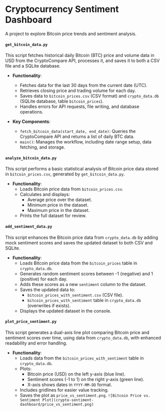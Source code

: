 # Cryptocurrency Sentiment Dashboard
A project to explore Bitcoin price trends and sentiment analysis.

#### `get_bitcoin_data.py`
This script fetches historical daily Bitcoin (BTC) price and volume data in USD from the CryptoCompare API, processes it, and saves it to both a CSV file and a SQLite database.

- **Functionality**:
  - Fetches data for the last 30 days from the current date (UTC).
  - Retrieves closing price and trading volume for each day.
  - Saves data to `bitcoin_prices.csv` (CSV format) and `crypto_data.db` (SQLite database, table `bitcoin_prices`).
  - Handles errors for API requests, file writing, and database operations.

- **Key Components**:
  - `fetch_bitcoin_data(start_date, end_date)`: Queries the CryptoCompare API and returns a list of daily BTC data.
  - `main()`: Manages the workflow, including date range setup, data fetching, and storage.

#### `analyze_bitcoin_data.py`
This script performs a basic statistical analysis of Bitcoin price data stored in `bitcoin_prices.csv`, generated by `get_bitcoin_data.py`.

- **Functionality**:
  - Loads Bitcoin price data from `bitcoin_prices.csv`.
  - Calculates and displays:
    - Average price over the dataset.
    - Minimum price in the dataset.
    - Maximum price in the dataset.
  - Prints the full dataset for review.

#### `add_sentiment_data.py`
This script enhances the Bitcoin price data from `crypto_data.db` by adding mock sentiment scores and saves the updated dataset to both CSV and SQLite.

- **Functionality**:
  - Loads Bitcoin price data from the `bitcoin_prices` table in `crypto_data.db`.
  - Generates random sentiment scores between -1 (negative) and 1 (positive) for each day.
  - Adds these scores as a new `sentiment` column to the dataset.
  - Saves the updated data to:
    - `bitcoin_prices_with_sentiment.csv` (CSV file).
    - `bitcoin_prices_with_sentiment` table in `crypto_data.db` (overwrites if exists).
  - Displays the updated dataset in the console.

#### `plot_price_sentiment.py`
This script generates a dual-axis line plot comparing Bitcoin price and sentiment scores over time, using data from `crypto_data.db`, with enhanced readability and error handling.

- **Functionality**:
  - Loads data from the `bitcoin_prices_with_sentiment` table in `crypto_data.db`.
  - Plots:
    - Bitcoin price (USD) on the left y-axis (blue line).
    - Sentiment scores (-1 to 1) on the right y-axis (green line).
    - X-axis shows dates in `YYYY-MM-DD` format.
  - Includes gridlines for easier value tracking.
  - Saves the plot as `price_vs_sentiment.png`.
`![Bitcoin Price vs. Sentiment Plot](crypto-sentiment-dashboard/price_vs_sentiment.png)`